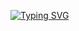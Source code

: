 [![Typing SVG](https://readme-typing-svg.demolab.com?font=Fira+Code&duration=3000&pause=1000&color=F7F7F7&background=2DCCFF00&random=true&width=435&lines=back-end+dev;freaky+freaky)](https://git.io/typing-svg)

